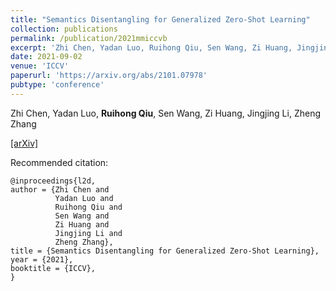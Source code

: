 ```yaml
---
title: "Semantics Disentangling for Generalized Zero-Shot Learning"
collection: publications
permalink: /publication/2021mmiccvb
excerpt: 'Zhi Chen, Yadan Luo, Ruihong Qiu, Sen Wang, Zi Huang, Jingjing Li, Zheng Zhang'
date: 2021-09-02
venue: 'ICCV'
paperurl: 'https://arxiv.org/abs/2101.07978'
pubtype: 'conference'
---
```

Zhi Chen, Yadan Luo, **Ruihong Qiu**, Sen Wang, Zi Huang, Jingjing Li, Zheng Zhang

[\[arXiv\]](https://arxiv.org/abs/2101.07978)

Recommended citation:
```
@inproceedings{l2d,
author = {Zhi Chen and
          Yadan Luo and
          Ruihong Qiu and
          Sen Wang and
          Zi Huang and
          Jingjing Li and
          Zheng Zhang},
title = {Semantics Disentangling for Generalized Zero-Shot Learning},
year = {2021},
booktitle = {ICCV},
}
```